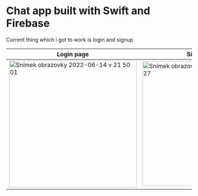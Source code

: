 # Chat app built with Swift and Firebase

Current thing which i got to work is login and signup

| Login page    | Signup page   |
| ------------- | ------------- |
| <img width="346" alt="Snímek obrazovky 2022-06-14 v 21 50 01" src="https://user-images.githubusercontent.com/29115431/173676448-8fe0da8b-2562-4a94-b67f-7ed2a9cead4c.png"> | <img width="339" alt="Snímek obrazovky 2022-06-14 v 21 52 27" src="https://user-images.githubusercontent.com/29115431/173676673-82e8d651-aa50-4a9b-8e17-55973e2db970.png">  |
